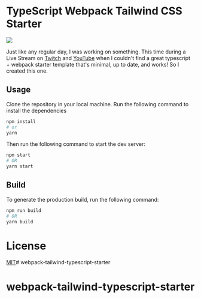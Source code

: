 # TypeScript Webpack Tailwind CSS Starter

<div>
  <img src="./src/assets/meta.png">
</div>

Just like any regular day, I was working on something. This time during a Live Stream on [Twitch](https://twitch.tv/CodeWithAhsan) and [YouTube](https://youtube.com/c/CodeWithAhsan) when I couldn't find a great typescript + webpack starter template that's minimal, up to date, and works! So I created this one.

## Usage
Clone the repository in your local machine. 
Run the following command to install the dependencies
```bash
npm install
# or
yarn
```

Then run the following command to start the dev server:
```bash
npm start
# OR
yarn start
```

## Build
To generate the production build, run the following command:
```bash
npm run build
# OR
yarn build
```

# License
[MIT](LICENSE)# webpack-tailwind-typescript-starter
# webpack-tailwind-typescript-starter
